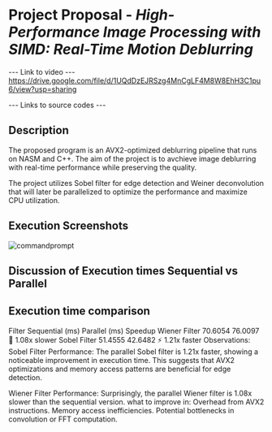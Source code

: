 
# Project Proposal - *High-Performance Image Processing with SIMD: Real-Time Motion Deblurring*

--- Link to video ---
https://drive.google.com/file/d/1UQdDzEJRSzg4MnCgLF4M8W8EhH3C1pu6/view?usp=sharing

--- Links to source codes ---

## Description

The proposed program is an AVX2-optimized deblurring pipeline that runs on NASM and C++. The aim of the project is to avchieve image deblurring with real-time performance while preserving the quality.

The project utilizes Sobel filter for edge detection and Weiner deconvolution that will later be parallelized to optimize the performance and maximize CPU utilization.



## Execution Screenshots
![commandprompt](https://github.com/user-attachments/assets/a63ba4e2-c364-4954-8a32-66fa65fa9db8)
## Discussion of Execution times Sequential vs Parallel

## Execution time comparison
Filter	Sequential (ms)	Parallel (ms)	Speedup
Wiener Filter	70.6054	76.0097	🔻 1.08x slower
Sobel Filter	51.4555	42.6482	⚡ 1.21x faster
Observations:
Sobel Filter Performance:
The parallel Sobel filter is 1.21x faster, showing a noticeable improvement in execution time.
This suggests that AVX2 optimizations and memory access patterns are beneficial for edge detection.

Wiener Filter Performance:
Surprisingly, the parallel Wiener filter is 1.08x slower than the sequential version.
what to improve in:
Overhead from AVX2 instructions.
Memory access inefficiencies.
Potential bottlenecks in convolution or FFT computation.

